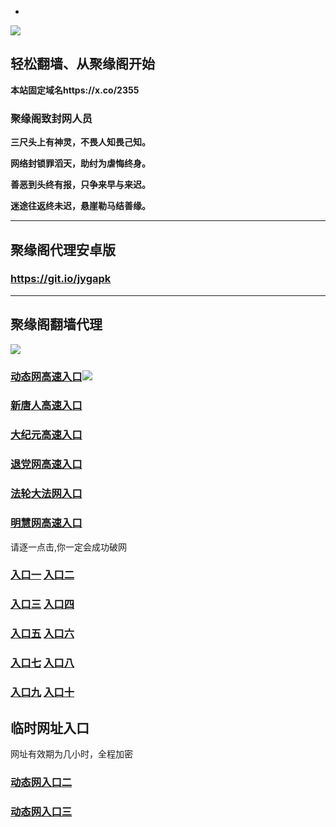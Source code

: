 * 
![](https://raw.githubusercontent.com/hao369/a/master/j.jpg)



## 轻松翻墙、从聚缘阁开始

**本站固定域名https://x.co/2355**

### 聚缘阁致封网人员

**三尺头上有神灵，不畏人知畏己知。**

**网络封锁罪滔天，助纣为虐悔终身。**

**善恶到头终有报，只争来早与来迟。**

**迷途往返终未迟，悬崖勒马结善缘。**

***



##  聚缘阁代理安卓版

### https://git.io/jygapk


***



## 聚缘阁翻墙代理 

![](https://raw.githubusercontent.com/hao369/a/master/wx2.jpg)

### [动态网高速入口](https://0l7pg96ade.execute-api.us-east-2.amazonaws.com/re5t/?id=2)![](https://raw.githubusercontent.com/hao369/a/master/jygdl.gif)

### [新唐人高速入口](https://0l7pg96ade.execute-api.us-east-2.amazonaws.com/re5t/?id=5)

### [大纪元高速入口](https://0l7pg96ade.execute-api.us-east-2.amazonaws.com/re5t/?id=7)

### [退党网高速入口](https://0l7pg96ade.execute-api.us-east-2.amazonaws.com/re5t/?id=8)

### [法轮大法网入口](https://0l7pg96ade.execute-api.us-east-2.amazonaws.com/re5t/?id=15)

### [明慧网高速入口](https://0l7pg96ade.execute-api.us-east-2.amazonaws.com/re5t/?id=3)

请逐一点击,你一定会成功破网

### **[入口一](http://x.co/2244)** **[入口二](http://x.co/3824)**


### **[入口三](https://s3.eu-central-1.amazonaws.com/jyg3/index.html)**  **[入口四](https://s3-ap-southeast-1.amazonaws.com/jyg4/index.html)**

### **[入口五](https://s3.ap-south-1.amazonaws.com/jyg5/index.html)**  **[入口六](https://s3-us-west-1.amazonaws.com/jyg6/index.html)**


###  **[入口七](https://s3-us-west-2.amazonaws.com/jyg7/index.html)**  **[入口八](https://s3-eu-west-1.amazonaws.com/jyg8/index.html)**


###  **[入口九](https://s3-ap-northeast-1.amazonaws.com/jyg9/index.html)**  **[入口十](https://s3.amazonaws.com/dtw/index.html)**



## 临时网址入口 

网址有效期为几小时，全程加密

### [动态网入口二](https://x.co/ddg)

### [动态网入口三](https://x.co/ddf)




